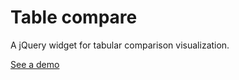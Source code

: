 Table compare
=============

A jQuery widget for tabular comparison visualization.

[See a demo](http://mgrauer.github.io/table-compare/)
